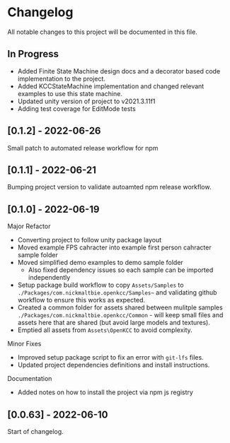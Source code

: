 # Changelog

All notable changes to this project will be documented in this file.

## In Progress

* Added Finite State Machine design docs and a decorator
    based code implementation to the project.
* Added KCCStateMachine implementation and changed relevant examples to use
    this state machine.
* Updated unity version of project to v2021.3.11f1
* Adding test coverage for EditMode tests

## [0.1.2] - 2022-06-26

Small patch to automated release workflow for npm

## [0.1.1] - 2022-06-21

Bumping project version to validate autoamted npm release workflow.

## [0.1.0] - 2022-06-19

Major Refactor

* Converting project to follow unity package layout
* Moved example FPS cahracter into example first person cahracter sample folder
* Moved simplified demo examples to demo sample folder
    * Also fixed dependency issues so each sample can be imported independently
* Setup package build workflow to copy `Assets/Samples` to
    `./Packages/com.nickmaltbie.openkcc/Samples~` and validating github workflow
    to ensure this works as expected.
* Created a common folder for assets shared between mulitple samples
    `./Packages/com.nickmaltbie.openkcc/Common` - will keep small files
    and assets here that are shared (but avoid large models and textures).
* Emptied all assets from `Assets\OpenKCC` to avoid complexity.

Minor Fixes

* Improved setup package script to fix an error with `git-lfs` files.
* Updated project dependencies definitions and install instructions.

Documentation

* Added notes on how to install the project via npm js registry

## [0.0.63] - 2022-06-10

Start of changelog.
